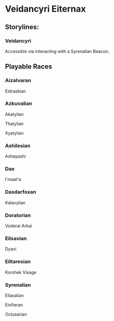 # Veidancyri Eiternax

## Storylines:

### Veidancyri

Accessible via interacting with a Syrenalian Beacon.

## Playable Races

### Aizalvaran

Eidraskian

### Azkuvalian

Akatylian

Thatylian

Xyatylian

### Ashilesian

Ashayashi

### Dae

I'maat'a

### Dasdarfoxan

Kalavylian

### Doratorian

Voderai Arkai

### Eilsavian

Dyavi

### Eiltaresian

Korshek Visage

### Syrenalian

Eilasalian

Einfieran

Octusarian